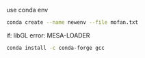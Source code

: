 use conda env 
```bash
conda create --name newenv --file mofan.txt
```

if: libGL error: MESA-LOADER

```bash
conda install -c conda-forge gcc
```